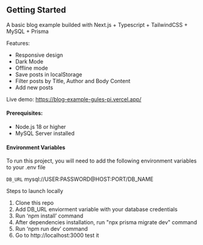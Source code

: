 ## Getting Started

A basic blog example builded with Next.js + Typescript + TailwindCSS + MySQL + Prisma

Features:
- Responsive design 
- Dark Mode
- Offline mode
- Save posts in localStorage
- Filter posts by Title, Author and Body Content
- Add new posts 

Live demo: https://blog-example-gules-pi.vercel.app/
#### Prerequisites:
- Node.js 18 or higher
- MySQL Server installed

#### Environment Variables

To run this project, you will need to add the following environment variables to your .env file

`DB_URL` mysql://USER:PASSWORD@HOST:PORT/DB_NAME

Steps to launch locally 
1. Clone this repo
2. Add DB_URL enviorment variable with your database credentials 
3. Run ‘npm install’ command
4. After dependencies installation, run  "npx prisma migrate dev" command
5. Run ‘npm run dev’ command
6. Go to http://localhost:3000 test it
